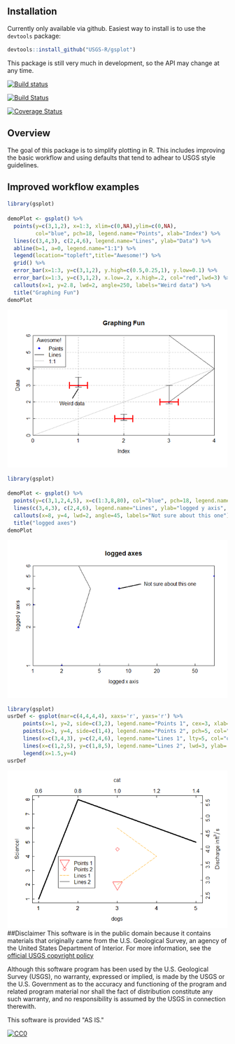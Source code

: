 Installation
------------

Currently only available via github. Easiest way to install is to use the `devtools` package:

``` r
devtools::install_github("USGS-R/gsplot")
```

This package is still very much in development, so the API may change at any time.

[![Build status](https://ci.appveyor.com/api/projects/status/1nt561l271x6xhsw?svg=true)](https://ci.appveyor.com/project/jread-usgs/gsplot)

[![Build Status](https://travis-ci.org/USGS-R/gsplot.svg)](https://travis-ci.org/USGS-R/gsplot)

[![Coverage Status](https://coveralls.io/repos/USGS-R/gsplot/badge.svg?branch=master&service=github)](https://coveralls.io/github/USGS-R/gsplot?branch=master)

Overview
--------

The goal of this package is to simplify plotting in R. This includes improving the basic workflow and using defaults that tend to adhear to USGS style guidelines.

Improved workflow examples
--------------------------

``` r
library(gsplot)

demoPlot <- gsplot() %>%
  points(y=c(3,1,2), x=1:3, xlim=c(0,NA),ylim=c(0,NA),
         col="blue", pch=18, legend.name="Points", xlab="Index") %>%
  lines(c(3,4,3), c(2,4,6), legend.name="Lines", ylab="Data") %>%
  abline(b=1, a=0, legend.name="1:1") %>%
  legend(location="topleft",title="Awesome!") %>%
  grid() %>%
  error_bar(x=1:3, y=c(3,1,2), y.high=c(0.5,0.25,1), y.low=0.1) %>%
  error_bar(x=1:3, y=c(3,1,2), x.low=.2, x.high=.2, col="red",lwd=3) %>%
  callouts(x=1, y=2.8, lwd=2, angle=250, labels="Weird data") %>%
  title("Graphing Fun")
demoPlot
```

![](README_files/figure-markdown_github/unnamed-chunk-2-1.png)

``` r
library(gsplot)

demoPlot <- gsplot() %>%
  points(y=c(3,1,2,4,5), x=c(1:3,8,80), col="blue", pch=18, legend.name="Points") %>%
  lines(c(3,4,3), c(2,4,6), legend.name="Lines", ylab="logged y axis", xlab="logged x axis", log='xy') %>%
  callouts(x=8, y=4, lwd=2, angle=45, labels="Not sure about this one") %>%
  title("logged axes")
demoPlot
```

![](README_files/figure-markdown_github/unnamed-chunk-3-1.png)

``` r
library(gsplot)
usrDef <- gsplot(mar=c(4,4,4,4), xaxs='r', yaxs='r') %>% 
     points(x=1, y=2, side=c(3,2), legend.name="Points 1", cex=3, xlab='cat') %>% 
     points(x=3, y=4, side=c(1,4), legend.name="Points 2", pch=5, col="red", ylab=expression(paste("Discharge in ",ft^3/s))) %>% 
     lines(x=c(3,4,3), y=c(2,4,6), legend.name="Lines 1", lty=5, col="orange") %>%
     lines(x=c(1,2,5), y=c(1,8,5), legend.name="Lines 2", lwd=3, ylab='Science!', xlab='dogs') %>%  
     legend(x=1.5,y=4)
usrDef
```

![](README_files/figure-markdown_github/unnamed-chunk-4-1.png) \#\#Disclaimer This software is in the public domain because it contains materials that originally came from the U.S. Geological Survey, an agency of the United States Department of Interior. For more information, see the [official USGS copyright policy](http://www.usgs.gov/visual-id/credit_usgs.html#copyright/ "official USGS copyright policy")

Although this software program has been used by the U.S. Geological Survey (USGS), no warranty, expressed or implied, is made by the USGS or the U.S. Government as to the accuracy and functioning of the program and related program material nor shall the fact of distribution constitute any such warranty, and no responsibility is assumed by the USGS in connection therewith.

This software is provided "AS IS."

[![CC0](http://i.creativecommons.org/p/zero/1.0/88x31.png)](http://creativecommons.org/publicdomain/zero/1.0/)
